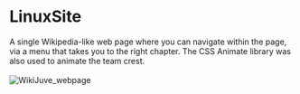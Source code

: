 # LinuxSite
A single Wikipedia-like web page where you can navigate within the page, via a menu that takes you to the right chapter. The CSS Animate library was also used to animate the team crest.<br><br>
![WikiJuve_webpage](images/WikiJuve.png)
